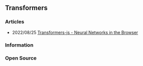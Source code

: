 ## Transformers



### Articles
- 2022/08/25 [Transformers-js - Neural Networks in the Browser](https://praeclarum.org/2022/08/25/transformers-js.html)



### Information



### Open Source



